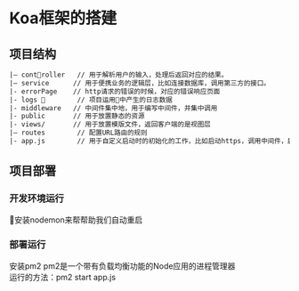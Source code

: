 # Koa框架的搭建

## 项目结构

```txt
|— controller   // 用于解析用户的输入，处理后返回对应的结果。
|— service      // 用于便携业务的逻辑层，比如连接数据库，调用第三方的接口。
|- errorPage    // http请求的错误的时候，对应的错误响应页面
|- logs         // 项目运用中产生的日志数据
|- middleware   // 中间件集中地，用于编写中间件，并集中调用
|- public       // 用于放置静态的资源
|- views/       // 用于放置模版文件，返回客户端的是视图层
|— routes        // 配置URL路由的规则
|- app.js        // 用于自定义启动时的初始化的工作，比如启动https，调用中间件，启动路由等等。

```

## 项目部署
### 开发环境运行  
安装nodemon来帮帮助我们自动重启
### 部署运行
安装pm2 pm2是一个带有负载均衡功能的Node应用的进程管理器<br>
运行的方法：pm2 start app.js